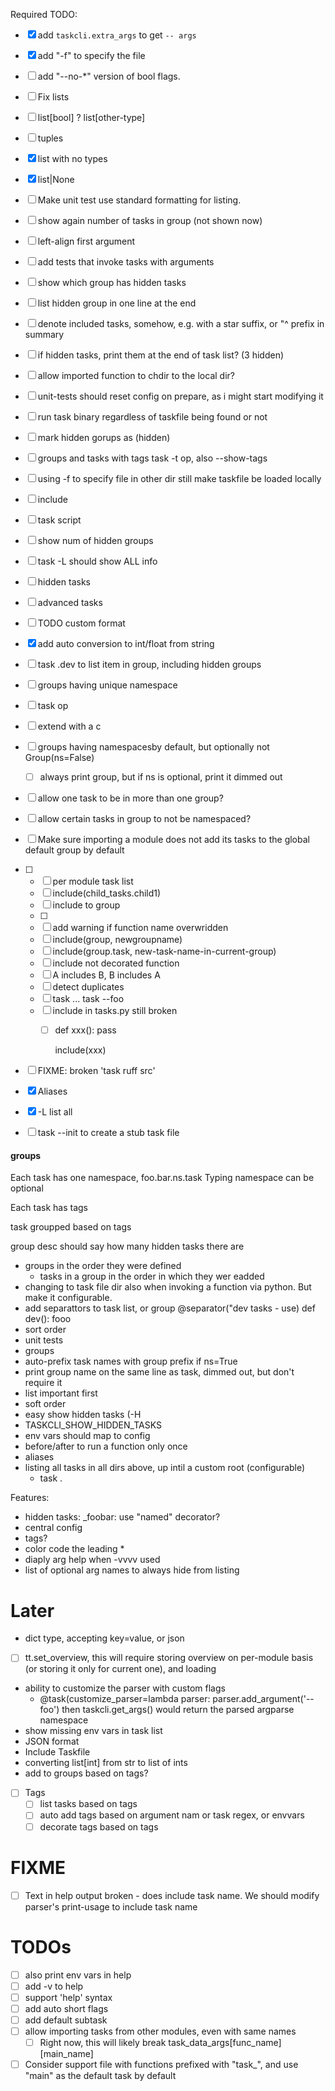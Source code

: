 Required TODO:
- [x] add `taskcli.extra_args` to get `-- args`
- [x] add "-f" to specify the file
- [ ] add "--no-*" version of bool flags.
- [ ] Fix lists
- [ ] list[bool]  ? list[other-type]
- [ ] tuples
- [x] list with no types
- [x] list|None

- [ ] Make unit test use standard formatting for listing.
- [ ] show again number of tasks in group (not shown now)
- [ ] left-align first argument
- [ ] add tests that invoke tasks with arguments
- [ ] show which group has hidden tasks
- [ ] list hidden group in one line at the end
- [ ] denote included tasks, somehow, e.g. with a star suffix, or "^ prefix in summary
- [ ] if hidden tasks, print them at the end of task list? (3 hidden)
- [ ] allow imported function to chdir to the local dir?
- [ ] unit-tests should reset config on prepare, as i might start modifying it
- [ ] run task binary regardless of taskfile being found or not
- [ ] mark hidden gorups as (hidden)
- [ ] groups and tasks with tags  task -t op, also --show-tags
- [ ] using -f to specify file in other dir still make taskfile be loaded locally
- [ ] include
- [ ] task script
- [ ] show num of hidden groups
- [ ] task -L should show ALL info
- [ ] hidden tasks
- [ ] advanced tasks
- [ ] TODO custom format
- [x] add auto conversion to int/float from string
- [ ] task .dev   to list item in group, including hidden groups
- [ ] groups having unique namespace
- [ ] task op
- [ ] extend with a c
- [ ] groups having namespacesby default, but optionally not  Group(ns=False)
  - [ ] always print group, but if ns is optional, print it dimmed out
- [ ] allow one task to be in more than one group?
- [ ] allow certain tasks in group to not be namespaced?
- [ ] Make sure importing a module does not add its tasks to the global default group by default

- [ ]
  - [ ] per module task list
  - [ ] include(child_tasks.child1)
  - [ ] include to group
  - [ ]
  - [ ] add warning if function name overwridden
  - [ ] include(group, newgroupname)
  - [ ] include(group.task, new-task-name-in-current-group)
  - [ ] include not decorated function
  - [ ] A includes B, B includes A
  - [ ] detect duplicates
  - [ ] task ... task --foo
  - [ ] include in tasks.py still broken
    - [ ] def xxx():
            pass

        include(xxx)
- [ ] FIXME: broken 'task ruff src'
- [x] Aliases
- [x] -L list all
- [ ] task --init <filename> to create a stub task file
#### groups

Each task has one namespace,
foo.bar.ns.task
Typing namespace can be optional

Each task has tags

task groupped based on tags

group desc should say how many hidden tasks there are




- groups in the order they were defined
  - tasks in a group in the order in which they wer eadded
- changing to task file dir also when invoking a function via python. But make it configurable.
- add separattors to task list, or group
  @separator("dev tasks - use)
  def dev():
    fooo
- sort order
- unit tests
- groups
- auto-prefix task names with group prefix if ns=True
- print group name on the same line as task, dimmed out, but don't require it
- list important first
- soft order
- easy show hidden tasks (-H
- TASKCLI_SHOW_HIDDEN_TASKS
- env vars should map to config
- before/after to run a function only once
- aliases
- listing all tasks in all dirs above, up intil a custom root (configurable)
  - task .

Features:
- hidden tasks: _foobar: use "named" decorator?
- central config
- tags?
- color code the leading *
- diaply arg help when -vvvv used
- list of optional arg names to always hide from listing


# Later
- dict type, accepting key=value, or json
- [ ] tt.set_overview, this will require storing overview on per-module basis (or storing it only for current one), and loading
- ability to customize the parser with custom flags
  - @task(customize_parser=lambda parser: parser.add_argument('--foo')
    then taskcli.get_args() would return the parsed argparse namespace
- show missing env vars in task list
- JSON format
- Include Taskfile
- converting list[int] from str to list of ints
- add to groups based on tags?
- [ ] Tags
  - [ ] list tasks based on tags
  - [ ] auto add tags based on argument nam or task regex, or envvars
  - [ ] decorate tags based on tags

# FIXME
- [ ] Text in help output broken - does include task name. We should modify parser's print-usage to include task name

# TODOs

- [ ] also print env vars in help
- [ ] add -v to help
- [ ] support 'help' syntax
- [ ] add auto short flags
- [ ] add default subtask
- [ ] allow importing tasks from other modules, even with same names
  - [ ] Right now, this will likely break task_data_args[func_name][main_name]
- [ ] Consider support file with functions prefixed with "task_", and use "main" as the default task by default